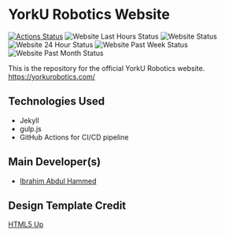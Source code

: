 # YorkU Robotics Website 

[![Actions Status](https://github.com/YorkURobotics/yurs-website/workflows/CI/CD/badge.svg)](https://github.com/{owner}/{repo}/actions) ![Website Last Hours Status](https://badgen.net/uptime-robot/response/m785968282-30b088257f65f5c8e9102ecc) ![Website Status](https://badgen.net/uptime-robot/status/m785968282-30b088257f65f5c8e9102ecc) ![Website 24 Hour Status](https://badgen.net/uptime-robot/day/m785968282-30b088257f65f5c8e9102ecc) ![Website Past Week Status](https://badgen.net/uptime-robot/week/m785968282-30b088257f65f5c8e9102ecc) ![Website Past Month Status](https://badgen.net/uptime-robot/month/m785968282-30b088257f65f5c8e9102ecc)

This is the repository for the official YorkU Robotics website. https://yorkurobotics.com/

## Technologies Used

- Jekyll
- gulp.js
- GitHub Actions for CI/CD pipeline

## Main Developer(s)

- [Ibrahim Abdul Hammed](https://github.com/CuriousIbrahim)

## Design Template Credit

[HTML5 Up](https://html5up.net/big-picture)
